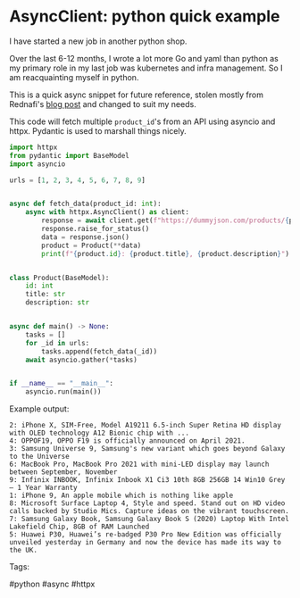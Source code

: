 # AsyncClient: python quick example

I have started a new job in another python shop.

Over the last 6-12 months, I wrote a lot more Go and yaml than python as my primary role
in my last job was kubernetes and infra management. So I am reacquainting myself
in python.

This is a quick async snippet for future reference, stolen mostly from Rednafi's
[blog post](https://rednafi.com/misc/eschewing_black_box_api_calls/) and changed to
suit my needs.

This code will fetch multiple `product_id`'s from an API using asyncio and httpx.
Pydantic is used to marshall things nicely.

```python
import httpx
from pydantic import BaseModel
import asyncio

urls = [1, 2, 3, 4, 5, 6, 7, 8, 9]


async def fetch_data(product_id: int):
    async with httpx.AsyncClient() as client:
        response = await client.get(f"https://dummyjson.com/products/{product_id}")
        response.raise_for_status()
        data = response.json()
        product = Product(**data)
        print(f"{product.id}: {product.title}, {product.description}")


class Product(BaseModel):
    id: int
    title: str
    description: str


async def main() -> None:
    tasks = []
    for _id in urls:
        tasks.append(fetch_data(_id))
    await asyncio.gather(*tasks)


if __name__ == "__main__":
    asyncio.run(main())
```

Example output:

```shell
2: iPhone X, SIM-Free, Model A19211 6.5-inch Super Retina HD display with OLED technology A12 Bionic chip with ...
4: OPPOF19, OPPO F19 is officially announced on April 2021.
3: Samsung Universe 9, Samsung's new variant which goes beyond Galaxy to the Universe
6: MacBook Pro, MacBook Pro 2021 with mini-LED display may launch between September, November
9: Infinix INBOOK, Infinix Inbook X1 Ci3 10th 8GB 256GB 14 Win10 Grey – 1 Year Warranty
1: iPhone 9, An apple mobile which is nothing like apple
8: Microsoft Surface Laptop 4, Style and speed. Stand out on HD video calls backed by Studio Mics. Capture ideas on the vibrant touchscreen.
7: Samsung Galaxy Book, Samsung Galaxy Book S (2020) Laptop With Intel Lakefield Chip, 8GB of RAM Launched
5: Huawei P30, Huawei’s re-badged P30 Pro New Edition was officially unveiled yesterday in Germany and now the device has made its way to the UK.
```

Tags:

  #python #async #httpx
